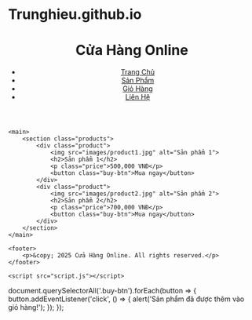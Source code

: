# Trunghieu.github.io
<!DOCTYPE html>
<html lang="vi">
<head>
    <meta charset="UTF-8">
    <meta name="viewport" content="width=device-width, initial-scale=1.0">
    <meta http-equiv="X-UA-Compatible" content="ie=edge">
    <title>Cửa Hàng Online</title>
    <link rel="stylesheet" href="styles.css">
</head>
<body>
    <header>
        <div class="container">
            <h1>Cửa Hàng Online</h1>
            <nav>
                <ul>
                    <li><a href="#">Trang Chủ</a></li>
                    <li><a href="#">Sản Phẩm</a></li>
                    <li><a href="#">Giỏ Hàng</a></li>
                    <li><a href="#">Liên Hệ</a></li>
                </ul>
            </nav>
        </div>
    </header>

    <main>
        <section class="products">
            <div class="product">
                <img src="images/product1.jpg" alt="Sản phẩm 1">
                <h2>Sản phẩm 1</h2>
                <p class="price">500,000 VNĐ</p>
                <button class="buy-btn">Mua ngay</button>
            </div>
            <div class="product">
                <img src="images/product2.jpg" alt="Sản phẩm 2">
                <h2>Sản phẩm 2</h2>
                <p class="price">700,000 VNĐ</p>
                <button class="buy-btn">Mua ngay</button>
            </div>
        </section>
    </main>

    <footer>
        <p>&copy; 2025 Cửa Hàng Online. All rights reserved.</p>
    </footer>

    <script src="script.js"></script>
</body>
</html>
document.querySelectorAll('.buy-btn').forEach(button => {
    button.addEventListener('click', () => {
        alert('Sản phẩm đã được thêm vào giỏ hàng!');
    });
});
